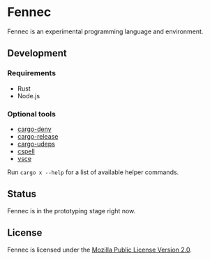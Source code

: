 # Fennec

Fennec is an experimental programming language and environment.

## Development

### Requirements

- Rust
- Node.js

### Optional tools

- [cargo-deny](https://github.com/EmbarkStudios/cargo-deny)
- [cargo-release](https://github.com/crate-ci/cargo-release)
- [cargo-udeps](https://github.com/est31/cargo-udeps)
- [cspell](https://github.com/streetsidesoftware/cspell)
- [vsce](https://github.com/microsoft/vscode-vsce)

Run `cargo x --help` for a list of available helper commands.

## Status

Fennec is in the prototyping stage right now.

## License

Fennec is licensed under the [Mozilla Public License Version 2.0](./LICENSE).
